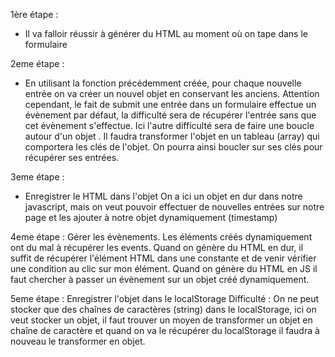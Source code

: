 1ère étape : 
- Il va falloir réussir à générer du HTML au moment où on tape dans le formulaire

2eme étape :
- En utilisant la fonction précédemment créée, pour chaque nouvelle entrée on va créer un nouvel objet en conservant les anciens. 
Attention cependant, le fait de submit une entrée dans un formulaire effectue un évènement par défaut, la difficulté sera de récupérer l'entrée sans que cet évènement s'effectue.
Ici l'autre difficulté sera de faire une boucle autour d'un objet . Il faudra transformer l'objet en un tableau (array) qui comportera les clés de l'objet. On pourra ainsi boucler sur ses clés pour récupérer ses entrées. 

3eme étape :
- Enregistrer le HTML dans l'objet
On a ici un objet en dur dans notre javascript, mais on veut pouvoir effectuer de nouvelles entrées sur notre page et les ajouter à notre objet dynamiquement (timestamp)

4eme étape : 
Gérer les évènements. Les éléments créés dynamiquement ont du mal à récupérer les events. 
Quand on génère du HTML en dur, il suffit de récupérer l'élément HTML dans une constante et de venir vérifier une condition au clic sur mon élément. 
Quand on génère du HTML en JS il faut chercher à passer un évènement sur un objet créé dynamiquement.

5eme étape : 
Enregistrer l'objet dans le localStorage
Difficulté : On ne peut stocker que des chaînes de caractères (string) dans le localStorage, ici on veut stocker un objet, il faut trouver un moyen de transformer un objet en chaîne de caractère et quand on va le récupérer du localStorage il faudra à nouveau le transformer en objet. 